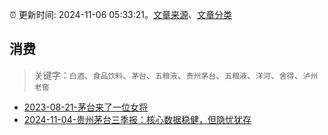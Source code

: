 :alarm_clock: 更新时间: 2024-11-06 05:33:21。[文章来源](/README.md)、[文章分类](/TAGS.md)

## 消费


> 关键字：`白酒`、`食品饮料`、`茅台`、`五粮液`、`贵州茅台`、`五粮液`、`洋河`、`舍得`、`泸州老窖`



- [2023-08-21-茅台来了一位女将](https://www.aicaijing.com.cn/article/18587) 
- [2024-11-04-贵州茅台三季报：核心数据稳健，但隐忧犹存](https://xueqiu.com/5939653998/311043763) 
